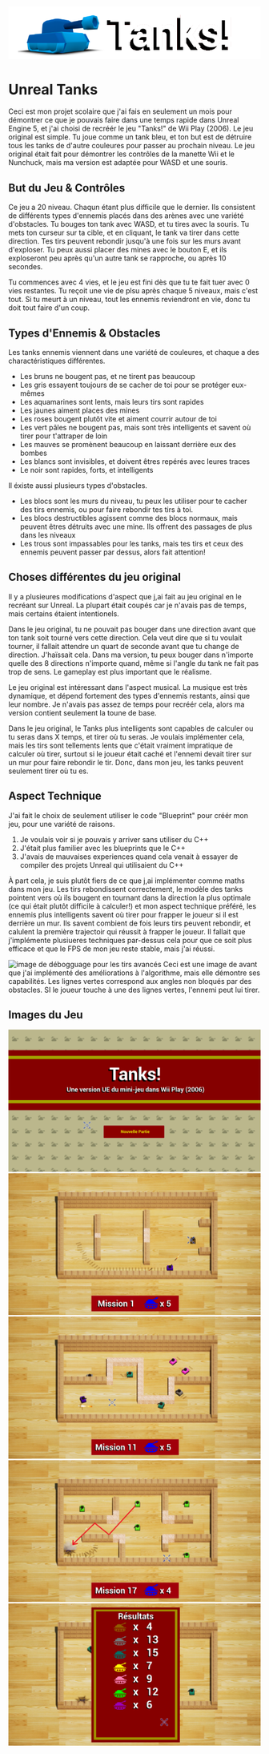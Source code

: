 ![Logo tanks](images/tanks.png)

# Unreal Tanks

Ceci est mon projet scolaire que j'ai fais en seulement un mois pour démontrer ce que je pouvais faire dans une temps rapide dans Unreal Engine 5, et j'ai choisi de recréér le jeu "Tanks!" de Wii Play (2006). Le jeu original est simple. Tu joue comme un tank bleu, et ton but est de détruire tous les tanks de d'autre couleures pour passer au prochain niveau. Le jeu original était fait pour démontrer les contrôles de la manette Wii et le Nunchuck, mais ma version est adaptée pour WASD et une souris.

## But du Jeu & Contrôles

Ce jeu a 20 niveau. Chaqun étant plus difficile que le dernier. Ils consistent de différents types d'ennemis placés dans des arènes avec une variété d'obstacles. Tu bouges ton tank avec WASD, et tu tires avec la souris. Tu mets ton curseur sur ta cible, et en cliquant, le tank va tirer dans cette direction. Tes tirs peuvent rebondir jusqu'à une fois sur les murs avant d'exploser. Tu peux aussi placer des mines avec le bouton E, et ils exploseront peu après qu'un autre tank se rapproche, ou après 10 secondes.

Tu commences avec 4 vies, et le jeu est fini dès que tu te fait tuer avec 0 vies restantes. Tu reçoit une vie de plsu après chaque 5 niveaux, mais c'est tout. Si tu meurt à un niveau, tout les ennemis reviendront en vie, donc tu doit tout faire d'un coup.

## Types d'Ennemis & Obstacles

Les tanks ennemis viennent dans une variété de couleures, et chaque a des charactéristiques différentes.

- Les bruns ne bougent pas, et ne tirent pas beaucoup
- Les gris essayent toujours de se cacher de toi pour se protéger eux-mêmes
- Les aquamarines sont lents, mais leurs tirs sont rapides
- Les jaunes aiment places des mines
- Les roses bougent plutôt vite et aiment courrir autour de toi
- Les vert pâles ne bougent pas, mais sont très intelligents et savent où tirer pour t'attraper de loin
- Les mauves se promènent beaucoup en laissant derrière eux des bombes
- Les blancs sont invisibles, et doivent êtres repérés avec leures traces
- Le noir sont rapides, forts, et intelligents

Il éxiste aussi plusieurs types d'obstacles.

- Les blocs sont les murs du niveau, tu peux les utiliser pour te cacher des tirs ennemis, ou pour faire rebondir tes tirs à toi.
- Les blocs destructibles agissent comme des blocs normaux, mais peuvent êtres détruits avec une mine. Ils offrent des passages de plus dans les niveaux
- Les trous sont impassables pour les tanks, mais tes tirs et ceux des ennemis peuvent passer par dessus, alors fait attention!

## Choses différentes du jeu original

Il y a plusieures modifications d'aspect que j,ai fait au jeu original en le recréant sur Unreal. La plupart était coupés car je n'avais pas de temps, mais certains étaient intentionels.

Dans le jeu original, tu ne pouvait pas bouger dans une direction avant que ton tank soit tourné vers cette direction. Cela veut dire que si tu voulait tourner, il fallait attendre un quart de seconde avant que tu change de direction. J'haïssait cela. Dans ma version, tu peux bouger dans n'importe quelle des 8 directions n'importe quand, même si l'angle du tank ne fait pas trop de sens. Le gameplay est plus important que le réalisme.

Le jeu original est intéressant dans l'aspect musical. La musique est très dynamique, et dépend fortement des types d'ennemis restants, ainsi que leur nombre. Je n'avais pas assez de temps pour recréér cela, alors ma version contient seulement la toune de base.

Dans le jeu original, le Tanks plus intelligents sont capables de calculer ou tu seras dans X temps, et tirer où tu seras. Je voulais implémenter cela, mais les tirs sont tellements lents que c'était vraiment impratique de calculer où tirer, surtout si le joueur était caché et l'ennemi devait tirer sur un mur pour faire rebondir le tir. Donc, dans mon jeu, les tanks peuvent seulement tirer où tu es.

## Aspect Technique

J'ai fait le choix de seulement utiliser le code "Blueprint" pour créér mon jeu, pour une variété de raisons.

1. Je voulais voir si je pouvais y arriver sans utiliser du C++
2. J'était plus familier avec les blueprints que le C++
3. J'avais de mauvaises experiences quand cela venait à essayer de compiler des projets Unreal qui utilisaient du C++

À part cela, je suis plutôt fiers de ce que j,ai implémenter comme maths dans mon jeu. Les tirs rebondissent correctement, le modèle des tanks pointent vers où ils bougent en tournant dans la direction la plus optimale (ce qui était plutôt difficile à calculer!) et mon aspect technique préféré, les ennemis plus intelligents savent où tirer pour frapper le joueur si il est derrière un mur. Ils savent combient de fois leurs tirs peuvent rebondir, et calulent la première trajectoir qui réussit à frapper le joueur. Il fallait que j'implémente plusiueres techniques par-dessus cela pour que ce soit plus efficace et que le FPS de mon jeu reste stable, mais j'ai réussi.

![image de débogguage pour les tirs avancés](images/test%20tirs.png)
Ceci est une image de avant que j'ai implémenté des améliorations à l'algorithme, mais elle démontre ses capabilités. Les lignes vertes correspond aux angles non bloqués par des obstacles. SI le joueur touche à une des lignes vertes, l'ennemi peut lui tirer.

## Images du Jeu

![écran de titre](images/ss1.png)
![gameplay](images/ss2.png)
![plusieurs ennemis](images/ss4.png)
![les verts pâles sont difficiles](images/ss5.png)
![résultats](images/ss6.png)
